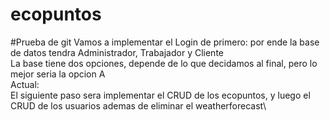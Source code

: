 # ecopuntos
#Prueba de git
Vamos a implementar el Login de primero: por ende la base de datos tendra Administrador, Trabajador y Cliente\
La base tiene dos opciones, depende de lo que decidamos al final, pero lo mejor seria la opcion A\
Actual:\
El siguiente paso sera implementar el CRUD de los ecopuntos, y luego el CRUD de los usuarios ademas de eliminar el weatherforecast\
